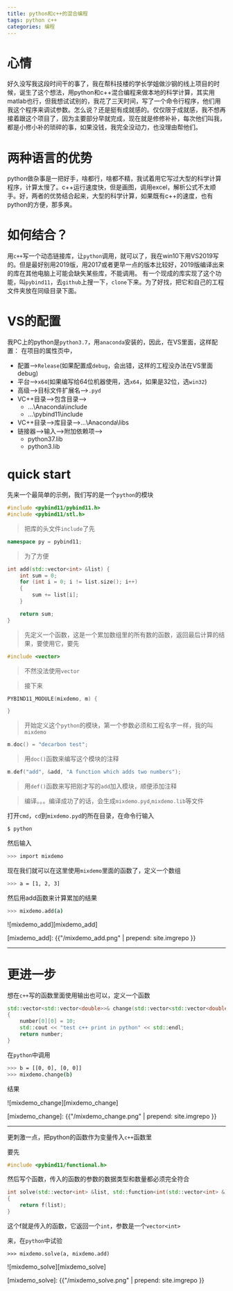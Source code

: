 ```yaml
---
title: python和c++的混合编程
tags: python c++ 
categories: 编程
---
```


# 心情
好久没写我这段时间干的事了，我在帮科技楼的学长学姐做沙钢的线上项目的时候，诞生了这个想法，用python和c++混合编程来做本地的科学计算，其实用matlab也行，但我想试试别的，我花了三天时间，写了一个命令行程序，他们用我这个程序来调试参数。怎么说？还是挺有成就感的。仅仅限于成就感，我不想再接着跟这个项目了，因为主要部分早就完成，现在就是修修补补，每次他们叫我，都是小修小补的琐碎的事，如果没钱，我完全没动力，也没理由帮他们。

<!-- more -->

# 两种语言的优势
python做杂事是一把好手，啥都行，啥都不精，我试着用它写过大型的科学计算程序，计算太慢了。c++运行速度快，但是画图，调用excel，解析公式不太顺手。好，两者的优势结合起来，大型的科学计算，如果既有c++的速度，也有python的方便，那多爽。

# 如何结合？
用`c++`写一个动态链接库，让`python`调用，就可以了，我在win10下用VS2019写的。但是最好别用2019版，用2017或者更早一点的版本比较好，2019版编译出来的库在其他电脑上可能会缺失某些库，不能调用。
有一个现成的库实现了这个功能，叫`pybind11`，去`github`上搜一下，`clone`下来。为了好找，把它和自己的工程文件夹放在同级目录下面。

# VS的配置
我PC上的python是`python3.7`，用`anaconda`安装的，因此，在VS里面，这样配置：
在项目的属性页中，
* 配置-->`Release`(如果配置成`debug`，会出错，这样的工程没办法在VS里面debug)
* 平台-->`x64`(如果编写给64位机器使用，选`x64`，如果是32位，选`win32`)
* 高级-->目标文件扩展名-->`.pyd`
* VC++目录-->包含目录-->
  * ...\Anaconda\include
  * ...\pybind11\include
* VC++目录-->库目录-->...\Anaconda\libs
* 链接器-->输入-->附加依赖项-->
  * python37.lib
  * python3.lib

# quick start
先来一个最简单的示例，我们写的是一个`python`的模块
```c++
#include <pybind11/pybind11.h> 
#include <pybind11/stl.h>
```

>把库的头文件`include`了先

```c++
namespace py = pybind11; 
```
>为了方便

```c++
int add(std::vector<int> &list) {
	int sum = 0;
	for (int i = 0; i != list.size(); i++)
	{
		sum += list[i];
	}

	return sum;
}
```
>先定义一个函数，这是一个累加数组里的所有数的函数，返回最后计算的结果，要使用它，要先

```c++
#include <vector>
```

>不然没法使用`vector`

>接下来

```c++
PYBIND11_MODULE(mixdemo, m) {

}
```

>开始定义这个`python`的模块，第一个参数必须和工程名字一样，我的叫`mixdemo`

```c++
m.doc() = "decarbon test";
```

>用`doc()`函数来编写这个模块的注释

```c++
m.def("add", &add, "A function which adds two numbers");
```

>用`def()`函数来写把刚才写的`add`加入模块，顺便添加注释

>编译。。。编译成功了的话，会生成`mixdemo.pyd`,`mixdemo.lib`等文件

打开`cmd`，`cd`到`mixdemo.pyd`的所在目录，在命令行输入
```bash
$ python
```

然后输入
```bash
>>> import mixdemo
```
现在我们就可以在这里使用`mixdemo`里面的函数了，定义一个数组
```bash
>>> a = [1, 2, 3]
```

然后用add函数来计算累加的结果
```bash
>>> mixdemo.add(a)
```


![mixdemo_add][mixdemo_add]

[mixdemo_add]: {{"/mixdemo_add.png" | prepend: site.imgrepo }}

---
# 更进一步
想在`c++`写的函数里面使用输出也可以，定义一个函数
```c++
std::vector<std::vector<double>>& change(std::vector<std::vector<double>> &number)
{
	number[0][0] = 10;
	std::cout << "test c++ print in python" << std::endl;
	return number;
}
```

在`python`中调用
```bash
>>> b = [[0, 0], [0, 0]]
>>> mixdemo.change(b)
```
结果

![mixdemo_change][mixdemo_change]

[mixdemo_change]: {{"/mixdemo_change.png" | prepend: site.imgrepo }}

---

更刺激一点，把python的函数作为变量传入`c++`函数里

要先

```c++
#include <pybind11/functional.h>
```
然后写个函数，传入的函数的参数的数据类型和数量都必须完全符合
```c++
int solve(std::vector<int> &list, std::function<int(std::vector<int> &)> f)
{
	return f(list);
}
```
这个f就是传入的函数，它返回一个`int`，参数是一个`vector<int>`

来，在`python`中试验
```
>>> mixdemo.solve(a, mixdemo.add)
```

![mixdemo_solve][mixdemo_solve]

[mixdemo_solve]: {{"/mixdemo_solve.png" | prepend: site.imgrepo }}





